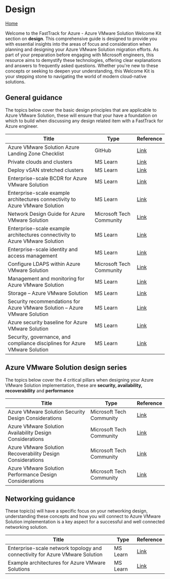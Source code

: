# Design

[Home](../readme.md)  

 Welcome to the FastTrack for Azure - Azure VMware Solution Welcome Kit section on **design**. This comprehensive guide is designed to provide you with essential insights into the areas of focus and consideration when planning and designing your Azure VMware Solution migration efforts. As part of your preparation before engaging with Microsoft engineers, this resource aims to demystify these technologies, offering clear explanations and answers to frequently asked questions. Whether you're new to these concepts or seeking to deepen your understanding, this Welcome Kit is your stepping stone to navigating the world of modern cloud-native solutions.

## General guidance  

The topics below cover the basic design principles that are applicable to Azure VMware Solution, these will ensure that your have a foundation on which to build when discussing any design related item with a FastTrack for Azure engineer.

| Title | Type | Reference |
| --- | --- |--- |
| Azure VMware Solution Azure Landing Zone Checklist | GitHub | [Link](https://github.com/Azure/review-checklists) |
| Private clouds and clusters | MS Learn | [Link](https://learn.microsoft.com/azure/azure-vmware/concepts-private-clouds-clusters) |
|  Deploy vSAN stretched clusters | MS Learn | [Link](https://learn.microsoft.com/azure/azure-vmware/deploy-vsan-stretched-clusters) |
| Enterprise-scale BCDR for Azure VMware Solution | MS Learn | [Link](https://learn.microsoft.com/azure/cloud-adoption-framework/scenarios/azure-vmware/eslz-business-continuity-and-disaster-recovery) |
| Enterprise-scale example architectures connectivity to Azure VMware Solution | MS Learn | [Link](https://learn.microsoft.com/azure/cloud-adoption-framework/scenarios/azure-vmware/example-architectures) |
|  Network Design Guide for Azure VMware Solution| Microsoft Tech Community | [Link](https://techcommunity.microsoft.com/t5/itops-talk-blog/network-design-guide-for-azure-vmware-solution/ba-p/3832546) |
| Enterprise-scale example architectures connectivity to Azure VMware Solution | MS Learn | [Link](https://learn.microsoft.com/azure/cloud-adoption-framework/scenarios/azure-vmware/example-architectures) |
| Enterprise-scale identity and access management |MS Learn | [Link](https://learn.microsoft.com/azure/cloud-adoption-framework/scenarios/azure-vmware/eslz-identity-and-access-management) |
| Configure LDAPS within Azure VMware Solution | Microsoft Tech Community | [Link](https://techcommunity.microsoft.com/t5/fasttrack-for-azure/configure-ldaps-within-azure-vmware-solution/ba-p/3725759) |
| Management and monitoring for Azure VMware Solution | MS Learn | [Link](https://learn.microsoft.com/azure/cloud-adoption-framework/scenarios/azure-vmware/eslz-management-and-monitoring#storage-considerations) |
| Storage – Azure VMware Solution | MS Learn  | [Link](https://learn.microsoft.com/azure/azure-vmware/concepts-storage) |
| Security recommendations for Azure VMware Solution – Azure VMware Solution | MS Learn | [Link](https://learn.microsoft.com/azure/azure-vmware/concepts-security-recommendations) |
| Azure security baseline for Azure VMware Solution | MS Learn | [Link](https://learn.microsoft.com/security/benchmark/azure/baselines/azure-vmware-solution-security-baseline?toc=%2Fazure%2Fazure-vmware%2Ftoc.json) |
| Security, governance, and compliance disciplines for Azure VMware Solution| MS Learn | [Link](https://learn.microsoft.com/azure/cloud-adoption-framework/scenarios/azure-vmware/eslz-security-governance-and-compliance#security) |

## Azure VMware Solution design series  

The topics below cover the 4 critical pillars when designing your Azure VMware Solution implementation, these are **security, availability, recoverability** and **performance**

| Title | Type | Reference |
| --- | --- |--- |
| Azure VMware Solution Security Design Considerations | Microsoft Tech Community  | [Link](https://techcommunity.microsoft.com/t5/azure-migration-and/azure-vmware-solution-security-design-considerations/ba-p/4050496) |
|Azure VMware Solution Availability Design Considerations | Microsoft Tech Community| [Link](https://techcommunity.microsoft.com/t5/azure-migration-and/azure-vmware-solution-availability-design-considerations/ba-p/3682915) |
|Azure VMware Solution Recoverability Design Considerations | Microsoft Tech Community| [Link](https://techcommunity.microsoft.com/t5/azure-migration-and/azure-vmware-solution-recoverability-design-considerations/ba-p/3746509) |
|Azure VMware Solution Performance Design Considerations |Microsoft Tech Community | [Link](https://techcommunity.microsoft.com/t5/azure-migration-and/azure-vmware-solution-performance-design-considerations/ba-p/3903291) |

## Networking guidance

These topic(s) will have a specific focus on your networking design, understanding these concepts and how you will connect to Azure VMware Solution implementation is a key aspect for a successful and well connected networking solution.

| Title | Type | Reference |
| --- | --- |--- |
| Enterprise-scale network topology and connectivity for Azure VMware Solution | MS Learn | [Link](https://learn.microsoft.com/azure/cloud-adoption-framework/scenarios/azure-vmware/eslz-network-topology-connectivity) |
| Example architectures for Azure VMware Solutions | MS Learn | [Link](https://learn.microsoft.com/azure/cloud-adoption-framework/scenarios/azure-vmware/example-architectures) |
